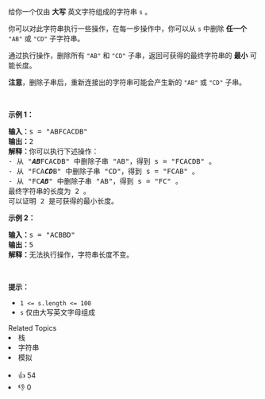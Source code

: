 <p>给你一个仅由 <strong>大写</strong> 英文字符组成的字符串 <code>s</code> 。</p>

<p>你可以对此字符串执行一些操作，在每一步操作中，你可以从 <code>s</code> 中删除 <strong>任一个</strong> <code>"AB"</code> 或 <code>"CD"</code> 子字符串。</p>

<p>通过执行操作，删除所有&nbsp;<code>"AB"</code> 和 <code>"CD"</code> 子串，返回可获得的最终字符串的 <strong>最小</strong> 可能长度。</p>

<p><strong>注意</strong>，删除子串后，重新连接出的字符串可能会产生新的&nbsp;<code>"AB"</code> 或 <code>"CD"</code> 子串。</p>

<p>&nbsp;</p>

<p><strong>示例 1：</strong></p>

<pre>
<strong>输入：</strong>s = "ABFCACDB"
<strong>输出：</strong>2
<strong>解释：</strong>你可以执行下述操作：
- 从 "<em><strong>AB</strong></em>FCACDB" 中删除子串 "AB"，得到 s = "FCACDB" 。
- 从 "FCA<em><strong>CD</strong></em>B" 中删除子串 "CD"，得到 s = "FCAB" 。
- 从 "FC<strong><em>AB</em></strong>" 中删除子串 "AB"，得到 s = "FC" 。
最终字符串的长度为 2 。
可以证明 2 是可获得的最小长度。</pre>

<p><strong>示例 2：</strong></p>

<pre>
<strong>输入：</strong>s = "ACBBD"
<strong>输出：</strong>5
<strong>解释：</strong>无法执行操作，字符串长度不变。
</pre>

<p>&nbsp;</p>

<p><strong>提示：</strong></p>

<ul> 
 <li><code>1 &lt;= s.length &lt;= 100</code></li> 
 <li><code>s</code> 仅由大写英文字母组成</li> 
</ul>

<div><div>Related Topics</div><div><li>栈</li><li>字符串</li><li>模拟</li></div></div><br><div><li>👍 54</li><li>👎 0</li></div>